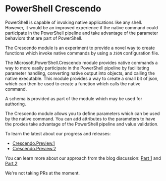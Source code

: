 # PowerShell Crescendo

PowerShell is capable of invoking native applications like any shell. However,
it would be an improved experience if the native command could participate
in the PowerShell pipeline and take advantage of the parameter behaviors
that are part of PowerShell.

The Crescendo module is an experiment to provide a novel way to create functions
which invoke native commands by using a `JSON` configuration file.

The Microsoft.PowerShell.Crescendo module provides native commands a way to more easily
participate in the PowerShell pipeline by facilitating parameter handling,
converting native output into objects, and calling the native executable.
This module provides a way to create a small bit of json,
which can then be used to create a function which calls the native command.

A schema is provided as part of the module which may be used for authoring.

The Crescendo module allows you to define parameters which can
be used by the native command. You can add attributes to the parameters
to have the proxies take advantage of the PowerShell pipeline and value
validation.

To learn the latest about our progress and releases:
- [Crescendo.Preview.1](https://devblogs.microsoft.com/powershell/announcing-powershell-crescendo-preview-1/)
- [Crescendo.Preview.2](https://devblogs.microsoft.com/powershell/announcing-powershell-crescendo-preview-2/)

You can learn more about our approach from the blog discussion:
[Part 1](https://devblogs.microsoft.com/powershell/native-commands-in-powershell-a-new-approach/)
and
[Part 2](https://devblogs.microsoft.com/powershell/native-commands-in-powershell-a-new-approach-part-2)

We're not taking PRs at the moment.
